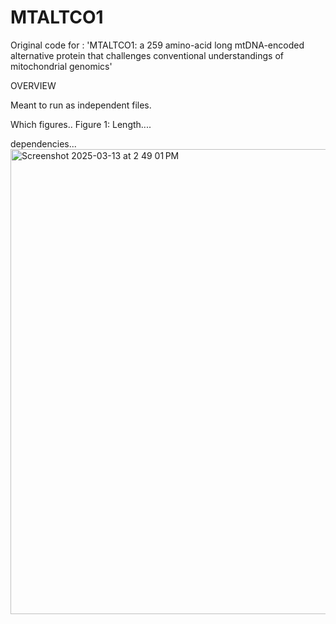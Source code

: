 # MTALTCO1
Original code for : 'MTALTCO1: a 259 amino-acid long mtDNA-encoded alternative protein that challenges conventional understandings of mitochondrial genomics'

OVERVIEW

Meant to run as independent files.



Which figures..
Figure 1: Length....



dependencies...
<img width="744" alt="Screenshot 2025-03-13 at 2 49 01 PM" src="https://github.com/user-attachments/assets/9d483dd9-c541-4c19-a084-cf7dfcb5029e" />
